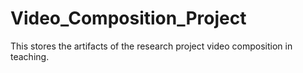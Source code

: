 # Video_Composition_Project
This stores the artifacts of the research project video composition in teaching.
